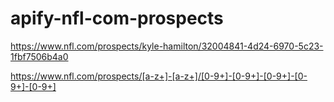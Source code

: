 # apify-nfl-com-prospects

https://www.nfl.com/prospects/kyle-hamilton/32004841-4d24-6970-5c23-1fbf7506b4a0

https://www.nfl.com/prospects/[a-z+]-[a-z+]/[0-9+]-[0-9+]-[0-9+]-[0-9+]-[0-9+]